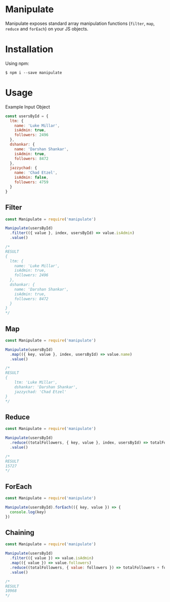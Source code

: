 # Manipulate

Manipulate exposes standard array manipulation functions (`filter`, `map`, `reduce` and `forEach`) on your JS objects.

# Installation

Using npm:

```
$ npm i --save manipulate
```

# Usage

Example Input Object

```javascript
const usersById = {
  ltm: {
    name: 'Luke Millar',
    isAdmin: true,
    followers: 2496
  },
  dshankar: {
    name: 'Darshan Shankar',
    isAdmin: true,
    followers: 8472
  },
  jazzychad: {
    name: 'Chad Etzel',
    isAdmin: false,
    followers: 4759
  }
}
```

## Filter

```javascript
const Manipulate = require('manipulate')

Manipulate(usersById)
  .filter(({ value }, index, usersById) => value.isAdmin)
  .value()

/*
RESULT
{
  ltm: {
    name: 'Luke Millar',
    isAdmin: true,
    followers: 2496
  },
  dshankar: {
    name: 'Darshan Shankar',
    isAdmin: true,
    followers: 8472
  }
}
*/
```

## Map

```javascript
const Manipulate = require('manipulate')

Manipulate(usersById)
  .map(({ key, value }, index, usersById) => value.name)
  .value()

/*
RESULT
{
    ltm: 'Luke Millar',
    dshankar: 'Darshan Shankar',
    jazzychad: 'Chad Etzel'
}
*/
```

## Reduce

```javascript
const Manipulate = require('manipulate')

Manipulate(usersById)
  .reduce((totalFollowers, { key, value }, index, usersById) => totalFollowers + value.followers, 0)
  .value()

/*
RESULT
15727
*/
```

## ForEach

```javascript
const Manipulate = require('manipulate')

Manipulate(usersById).forEach(({ key, value }) => {
  console.log(key)
})
```

## Chaining

```javascript
const Manipulate = require('manipulate')

Manipulate(usersById)
  .filter(({ value }) => value.isAdmin)
  .map(({ value }) => value.followers)
  .reduce((totalFollowers, { value: followers }) => totalFollowers + followers, 0)
  .value()

/*
RESULT
10968
*/
```
